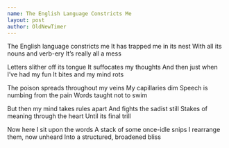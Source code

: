 ```yaml
---
name: The English Language Constricts Me
layout: post
author: OldNewTimer
---
```

The English language constricts me
It has trapped me in its nest
With all its nouns and verb-ery
It’s really all a mess

Letters slither off its tongue
It suffocates my thoughts
And then just when I’ve had my fun
It bites and my mind rots

The poison spreads throughout my veins
My capillaries dim
Speech is numbing from the pain
Words taught not to swim

But then my mind takes rules apart
And fights the sadist still
Stakes of meaning through the heart
Until its final trill

Now here I sit upon the words
A stack of some once-idle snips
I rearrange them, now unheard
Into a structured, broadened bliss
